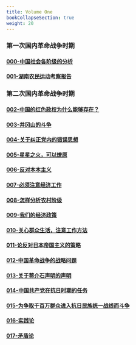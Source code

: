 ```yaml
---
title: Volume One
bookCollapseSection: true
weight: 20
---
```

### 第一次国内革命战争时期
#### [000-中国社会各阶级的分析](./中国社会各阶级的分析)
#### [001-湖南农民运动考察报告](./湖南农民运动考察报告)

### 第二次国内革命战争时期
#### [002-中国的红色政权为什么能够存在？](./中国的红色政权为什么能够存在)
#### [003-井冈山的斗争](./井冈山的斗争)
#### [004-关于纠正党内的错误思想](./关于纠正党内的错误思想)
#### [005-星星之火，可以燎原](./星星之火，可以燎原)
#### [006-反对本本主义](./反对本本主义)
#### [007-必须注意经济工作](./必须注意经济工作)
#### [008-怎样分析农村阶级](./怎样分析农村阶级)
#### [009-我们的经济政策](./我们的经济政策.md)
#### [010-关心群众生活，注意工作方法](./关心群众生活，注意工作方法)
#### [011-论反对日本帝国主义的策略](./论反对日本帝国主义的策略)
#### [012-中国革命战争的战略问题](./中国革命战争的战略问题)
#### [013-关于蒋介石声明的声明](./关于蒋介石声明的声明)
#### [014-中国共产党在抗日时期的任务](./中国共产党在抗日时期的任务)
#### [015-为争取千百万群众进入抗日民族统一战线而斗争](./为争取千百万群众进入抗日民族统一战线而斗争)
#### [016-实践论](./实践论)
#### [017-矛盾论](./矛盾论)
